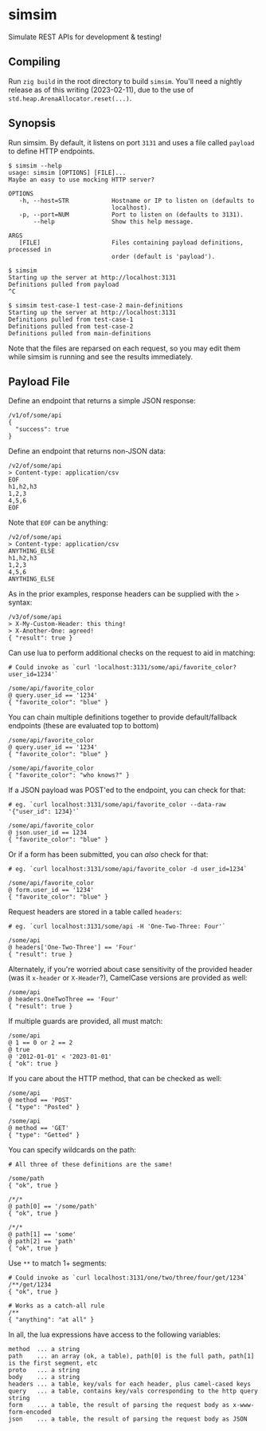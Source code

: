 # simsim

Simulate REST APIs for development & testing!

## Compiling

Run `zig build` in the root directory to build `simsim`. You'll need a
nightly release as of this writing (2023-02-11), due to the use of
`std.heap.ArenaAllocator.reset(...)`.

## Synopsis

Run simsim. By default, it listens on port `3131` and uses a file
called `payload` to define HTTP endpoints.

    $ simsim --help
    usage: simsim [OPTIONS] [FILE]...
    Maybe an easy to use mocking HTTP server?

    OPTIONS
       -h, --host=STR            Hostname or IP to listen on (defaults to
                                 localhost).
       -p, --port=NUM            Port to listen on (defaults to 3131).
           --help                Show this help message.

    ARGS
       [FILE]                    Files containing payload definitions, processed in
                                 order (default is 'payload').

    $ simsim
    Starting up the server at http://localhost:3131
    Definitions pulled from payload
    ^C

    $ simsim test-case-1 test-case-2 main-definitions
    Starting up the server at http://localhost:3131
    Definitions pulled from test-case-1
    Definitions pulled from test-case-2
    Definitions pulled from main-definitions

Note that the files are reparsed on each request, so you may edit them
while simsim is running and see the results immediately.

## Payload File

Define an endpoint that returns a simple JSON response:

    /v1/of/some/api
    {
      "success": true
    }

Define an endpoint that returns non-JSON data:

    /v2/of/some/api
    > Content-type: application/csv
    EOF
    h1,h2,h3
    1,2,3
    4,5,6
    EOF

Note that `EOF` can be anything:

    /v2/of/some/api
    > Content-type: application/csv
    ANYTHING_ELSE
    h1,h2,h3
    1,2,3
    4,5,6
    ANYTHING_ELSE

As in the prior examples, response headers can be supplied with the `>` syntax:

    /v3/of/some/api
    > X-My-Custom-Header: this thing!
    > X-Another-One: agreed!
    { "result": true }

Can use lua to perform additional checks on the request to aid in matching:

    # Could invoke as `curl 'localhost:3131/some/api/favorite_color?user_id=1234'`
    
    /some/api/favorite_color
    @ query.user_id == '1234'
    { "favorite_color": "blue" }

You can chain multiple definitions together to provide default/fallback
endpoints (these are evaluated top to bottom)

    /some/api/favorite_color
    @ query.user_id == '1234'
    { "favorite_color": "blue" }

    /some/api/favorite_color
    { "favorite_color": "who knows?" }

If a JSON payload was POST'ed to the endpoint, you can check for that:

    # eg. `curl localhost:3131/some/api/favorite_color --data-raw '{"user_id": 1234}'`
    
    /some/api/favorite_color
    @ json.user_id == 1234
    { "favorite_color": "blue" }

Or if a form has been submitted, you can _also_ check for that:

    # eg. `curl localhost:3131/some/api/favorite_color -d user_id=1234`
    
    /some/api/favorite_color
    @ form.user_id == '1234'
    { "favorite_color": "blue" }

Request headers are stored in a table called `headers`:

    # eg. `curl localhost:3131/some/api -H 'One-Two-Three: Four'`

    /some/api
    @ headers['One-Two-Three'] == 'Four'
    { "result": true }

Alternately, if you're worried about case sensitivity of the provided
header (was it `x-header` or `X-Header`?), CamelCase versions are
provided as well:

    /some/api
    @ headers.OneTwoThree == 'Four'
    { "result": true }
    

If multiple guards are provided, all must match:

    /some/api
    @ 1 == 0 or 2 == 2
    @ true
    @ '2012-01-01' < '2023-01-01'
    { "ok": true }

If you care about the HTTP method, that can be checked as well:

    /some/api
    @ method == 'POST'
    { "type": "Posted" }

    /some/api
    @ method == 'GET'
    { "type": "Getted" }

You can specify wildcards on the path:

    # All three of these definitions are the same!
    
    /some/path
    { "ok", true }

    /*/*
    @ path[0] == '/some/path'
    { "ok", true }

    /*/*
    @ path[1] == 'some'
    @ path[2] == 'path'
    { "ok", true }

Use `**` to match 1+ segments:

    # Could invoke as `curl localhost:3131/one/two/three/four/get/1234`
    /**/get/1234
    { "ok", true }

    # Works as a catch-all rule
    /**
    { "anything": "at all" }

In all, the lua expressions have access to the following variables:

    method  ... a string
    path    ... an array (ok, a table), path[0] is the full path, path[1] is the first segment, etc
    proto   ... a string
    body    ... a string
    headers ... a table, key/vals for each header, plus camel-cased keys
    query   ... a table, contains key/vals corresponding to the http query string
    form    ... a table, the result of parsing the request body as x-www-form-encoded
    json    ... a table, the result of parsing the request body as JSON